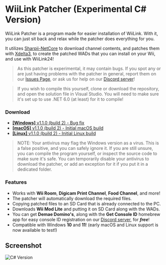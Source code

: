 # WiiLink Patcher (Experimental C# Version)

WiiLink Patcher is a program made for easier installation of WiiLink. With it, you can just sit back and relax while the patcher does everything for you.

It utilizes [Sharpii-NetCore](https://github.com/TheShadowEevee/Sharpii-NetCore) to download channel contents, and patches them with [Xdelta3](https://github.com/jmacd/xdelta), to create the patched WADs that you can install on your Wii, and use with WiiLink24!

>As this patcher is experimental, it may contain bugs. If you spot any or are just having problems with the patcher in general, report them on our [Issues Page](https://github.com/WiiLink24/WiiLink24-Patcher/issues), or ask us for help on our [Discord server](https://discord.gg/wiilink)!

>If you wish to compile this yourself, clone or download the repository, and open the solution file in Visual Studio. You will need to make sure it's set up to use .NET 6.0 (at least) for it to compile!

### Download
* [**[Windows]** v1.1.0 (build 2) - Bug fix](https://cdn.discordapp.com/attachments/253286648291393536/1082821169704607824/WiiLink_Patcher_v1.1.0.exe)
* [**[macOS]** v1.1.0 (build 2) - Initial macOS build](https://cdn.discordapp.com/attachments/253286648291393536/1082821235693584505/WiiLink_Patcher_v1.1.0_macOS)
* [**[Linux]** v1.1.0 (build 2) - Initial Linux build](https://cdn.discordapp.com/attachments/253286648291393536/1082821298029330582/WiiLink_Patcher_v1.1.0_Linux)
>NOTE: Your antivirus may flag the Windows version as a virus. This is a false positive, and you can safely ignore it. If you are still unsure, you can compile the program yourself, or inspect the source code to make sure it's safe. You can temporarily disable your antivirus to download the patcher, or add an exception for it if you put it in a dedicated folder.

### Features
* Works with **Wii Room**, **Digicam Print Channel**, **Food Channel**, and more!
* The patcher will automatically download the required files.
* Copying patched files to an SD Card that is already connected to the PC.
* Downloads **Wii Mod Lite** and putting it on SD Card along with the WADs.
* You can get **Demae Domino's**, along with the **Get Console ID** homebrew app for easy console ID registration on our [Discord server](https://discord.gg/wiilink), for ***free***!
* Compatible with Windows **10** and **11**! (early macOS and Linux support is now available to test!)

## Screenshot
![C# Version](https://imgur.com/s9D6Xhm.png)